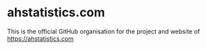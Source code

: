 # ahstatistics.com

This is the official GitHub organisation for the project and website of https://ahstatistics.com

